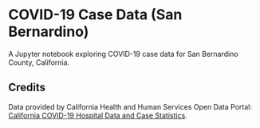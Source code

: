 # COVID-19 Case Data (San Bernardino)

A Jupyter notebook exploring COVID-19 case data for San Bernardino County, California.


## Credits
Data provided by California Health and Human Services Open Data Portal: [California COVID-19 Hospital Data and Case Statistics](https://data.chhs.ca.gov/dataset/california-covid-19-hospital-data-and-case-statistics).

